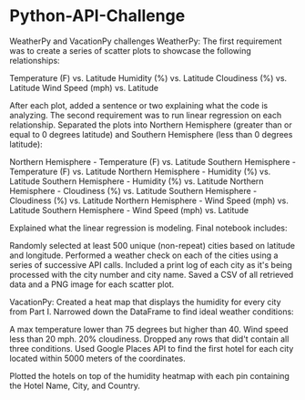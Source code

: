 # Python-API-Challenge
WeatherPy and VacationPy challenges
WeatherPy:
The first requirement was to create a series of scatter plots to showcase the following relationships:

Temperature (F) vs. Latitude
Humidity (%) vs. Latitude
Cloudiness (%) vs. Latitude
Wind Speed (mph) vs. Latitude

After each plot, added a sentence or two explaining what the code is analyzing.
The second requirement was to run linear regression on each relationship. Separated the plots into Northern Hemisphere (greater than or equal to 0 degrees latitude) and Southern Hemisphere (less than 0 degrees latitude):

Northern Hemisphere - Temperature (F) vs. Latitude
Southern Hemisphere - Temperature (F) vs. Latitude
Northern Hemisphere - Humidity (%) vs. Latitude
Southern Hemisphere - Humidity (%) vs. Latitude
Northern Hemisphere - Cloudiness (%) vs. Latitude
Southern Hemisphere - Cloudiness (%) vs. Latitude
Northern Hemisphere - Wind Speed (mph) vs. Latitude
Southern Hemisphere - Wind Speed (mph) vs. Latitude

Explained what the linear regression is modeling. 
Final notebook includes:

Randomly selected at least 500 unique (non-repeat) cities based on latitude and longitude.
Performed a weather check on each of the cities using a series of successive API calls.
Included a print log of each city as it's being processed with the city number and city name.
Saved a CSV of all retrieved data and a PNG image for each scatter plot.

VacationPy:
Created a heat map that displays the humidity for every city from Part I.
Narrowed down the DataFrame to find ideal weather conditions:

A max temperature lower than 75 degrees but higher than 40.
Wind speed less than 20 mph.
20% cloudiness.
Dropped any rows that did't contain all three conditions. 
Used Google Places API to find the first hotel for each city located within 5000 meters of the coordinates.


Plotted the hotels on top of the humidity heatmap with each pin containing the Hotel Name, City, and Country.
